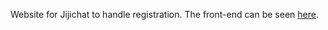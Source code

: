 Website for Jijichat to handle registration. The front-end can be seen [here](https://web-beta.archive.org/web/20160207021006/jijichat.co/ "Jijichat Front-End").